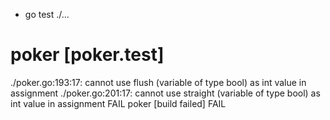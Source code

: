 + go test ./...
# poker [poker.test]
./poker.go:193:17: cannot use flush (variable of type bool) as int value in assignment
./poker.go:201:17: cannot use straight (variable of type bool) as int value in assignment
FAIL	poker [build failed]
FAIL

